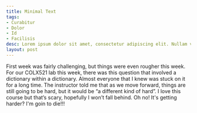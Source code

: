 ```yaml
---
title: Minimal Text
tags:
- Curabitur
- Dolor
- Id
- Facilisis
desc: Lorem ipsum dolor sit amet, consectetur adipiscing elit. Nullam vehicula gravida felis et dapibus.
layout: post
---
```


First week was fairly challenging, but things were even rougher this week. For our COLX521 lab this week, there was this question that involved a dictionary within a dictionary. Almost everyone that I knew was stuck on it for a long time. The instructor told me that as we move forward, things are still going to be hard, but it would be “a different kind of hard”. I love this course but that’s scary, hopefully I won’t fall behind. 
Oh no! It's getting harder? I'm goin to die!!!